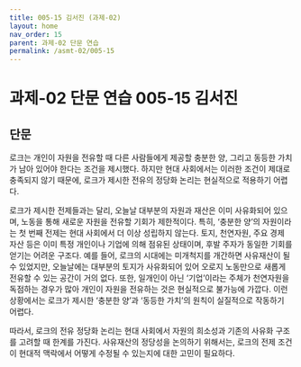```yaml
---
title: 005-15 김서진 (과제-02)
layout: home
nav_order: 15
parent: 과제-02 단문 연습
permalink: /asmt-02/005-15
---
```


# 과제-02 단문 연습 005-15 김서진 

## 단문

로크는 개인이 자원을 전유할 때 다른 사람들에게 제공할 충분한 양, 그리고 동등한 가치가 남아 있어야 한다는 조건을 제시했다. 하지만 현대 사회에서는 이러한 조건이 제대로 충족되지 않기 때문에, 로크가 제시한 전유의 정당화 논리는 현실적으로 적용하기 어렵다.

로크가 제시한 전제들과는 달리, 오늘날 대부분의 자원과 재산은 이미 사유화되어 있으며, 노동을 통해 새로운 자원을 전유할 기회가 제한적이다. 특히, ‘충분한 양’의 자원이라는 첫 번째 전제는 현대 사회에서 더 이상 성립하지 않는다. 토지, 천연자원, 주요 경제 자산 등은 이미 특정 개인이나 기업에 의해 점유된 상태이며, 후발 주자가 동일한 기회를 얻기는 어려운 구조다. 예를 들어, 로크의 시대에는 미개척지를 개간하면 사유재산이 될 수 있었지만, 오늘날에는 대부분의 토지가 사유화되어 있어 오로지 노동만으로 새롭게 전유할 수 있는 공간이 거의 없다. 또한, 일개인이 아닌 ‘기업’이라는 주체가 천연자원을 독점하는 경우가 많아 개인이 자원을 전유하는 것은 현실적으로 불가능에 가깝다. 이런 상황에서는 로크가 제시한 ‘충분한 양’과 ‘동등한 가치’의 원칙이 실질적으로 작동하기 어렵다. 

따라서, 로크의 전유 정당화 논리는 현대 사회에서 자원의 희소성과 기존의 사유화 구조를 고려할 때 한계를 가진다. 사유재산의 정당성을 논의하기 위해서는, 로크의 전제 조건이 현대적 맥락에서 어떻게 수정될 수 있는지에 대한 고민이 필요하다.
